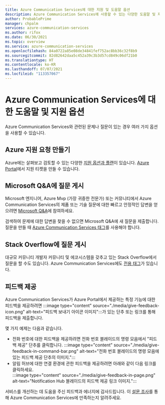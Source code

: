 ```yaml
---
title: Azure Communication Services에 대한 지원 및 도움말 옵션
description: Azure Communication Services에 사용할 수 있는 다양한 도움말 및 지원 옵션에 대해 알아봅니다.
author: ProbablePrime
manager: chpalm
services: azure-communication-services
ms.author: rifox
ms.date: 06/30/2021
ms.topic: overview
ms.service: azure-communication-services
ms.openlocfilehash: 84a0722a85e08de34841fef752ac8bb36c32f8b9
ms.sourcegitcommit: 82d82642daa5c452a39c3b3d57cd849c06df21b0
ms.translationtype: HT
ms.contentlocale: ko-KR
ms.lasthandoff: 07/07/2021
ms.locfileid: "113357067"
---
```

# <a name="help-and-support-options-for-azure-communication-services"></a>Azure Communication Services에 대한 도움말 및 지원 옵션

Azure Communication Services와 관련된 문제나 질문이 있는 경우 여러 가지 옵션을 사용할 수 있습니다.

## <a name="create-an-azure-support-request"></a>Azure 지원 요청 만들기
Azure에는 살펴보고 검토할 수 있는 다양한 [지원 옵션과 플랜](https://azure.microsoft.com/support/plans/)이 있습니다. [Azure Portal](https://ms.portal.azure.com/#blade/Microsoft_Azure_Support/HelpAndSupportBlade/overview)에서 지원 티켓을 만들 수 있습니다.

## <a name="post-a-question-to-microsoft-qa"></a>Microsoft Q&A에 질문 게시

Microsoft 엔지니어, Azure Mvp (가장 귀중한 전문가) 또는 커뮤니티에서 Azure Communication Services의 제품 또는 기술 질문에 대한 빠르고 안정적인 답변을 얻으려면 [Microsoft Q&A](/answers/products/azure)에 참여하세요. 

검색하여 문제에 대한 답변을 찾을 수 없으면 Microsoft Q&A에 새 질문을 제출합니다. 질문을 만들 때 [Azure Communication Services 태그](/answers/topics/azure-communication-services.html)를 사용해야 합니다.

## <a name="post-a-question-on-stack-overflow"></a>Stack Overflow에 질문 게시

대규모 커뮤니티 개발자 커뮤니티 및 에코시스템을 갖추고 있는 Stack Overflow에서 질문을 할 수도 있습니다. Azure Communication Services에도 [전용 태그](https://stackoverflow.com/questions/tagged/azure-communication-services)가 있습니다.

## <a name="provide-feedback"></a>피드백 제공

Azure Communication Services가 Azure Portal에서 제공하는 특정 기능에 대한 피드백을 제공하려면 :::image type="content" source="./media/give-feedback-icon.png" alt-text="피드백 보내기 아이콘 이미지":::가 있는 단추 또는 링크를 통해 피드백을 제출합니다. 

몇 가지 예제는 다음과 같습니다. 
- 전화 번호에 대한 피드백을 제공하려면 전화 번호 블레이드의 명령 모음에서 "피드백 제공" 단추를 클릭합니다.
:::image type="content" source="./media/give-feedback-in-command-bar.png" alt-text="전화 번호 블레이드의 명령 모음에 있는 피드백 제공 단추의 이미지.":::
- 알림 허브에 대한 연결 환경에 관한 피드백을 제공하려면 아래와 같이 다음 링크를 클릭하세요.  
:::image type="content" source="./media/give-feedback-in-page.png" alt-text="Notification Hub 블레이드의 피드백 제공 링크 이미지.":::

서비스를 개선하는 데 도움을 주신 피드백과 에너지에 감사드립니다. 이 [설문 조사](https://aka.ms/ACS_CAT_Survey)를 통해 Azure Communication Services에 만족하는지 알려주세요. 
